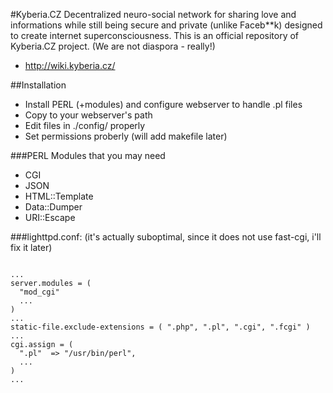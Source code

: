 #Kyberia.CZ
Decentralized neuro-social network for sharing love and informations while still being secure and private (unlike Faceb**k) designed to create internet superconsciousness. This is an official repository of Kyberia.CZ project. (We are not diaspora - really!)

  * http://wiki.kyberia.cz/

##Installation
  * Install PERL (+modules) and configure webserver to handle .pl files
  * Copy to your webserver's path
  * Edit files in ./config/ properly
  * Set permissions proberly (will add makefile later)

###PERL Modules that you may need
  * CGI
  * JSON
  * HTML::Template
  * Data::Dumper
  * URI::Escape

###lighttpd.conf:
(it's actually suboptimal, since it does not use fast-cgi, i'll fix it later)
<pre><code>
...
server.modules = (
  "mod_cgi"
  ...
)
...
static-file.exclude-extensions = ( ".php", ".pl", ".cgi", ".fcgi" )
...
cgi.assign = (
  ".pl"  => "/usr/bin/perl",
  ...
)
...
</code></pre>
